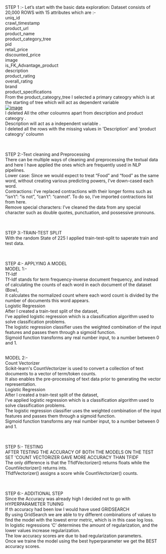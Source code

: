 STEP 1 :- Let’s start with the basic data exploration: Dataset consists of 20,000 ROWS with 15 attributes which are :- </br>
            uniq_id </br>
            crawl_timestamp</br>
            product_url </br>
            product_name </br>
            product_category_tree </br>
            pid </br>
            retail_price </br>
            discounted_price </br>
            image </br>
            is_FK_Advantage_product </br>
            description </br>
            product_rating </br>
            overall_rating </br>
            brand </br>
            product_specifications </br>
From the product_cateogry_tree I selected a primary cateogry which is at the starting of tree  which will act as dependent variable </br>
[
![image](https://user-images.githubusercontent.com/79022961/113734850-8bdf2680-96b0-11eb-814d-50a758cccdc3.png)
](url)
</br>
 I deleted All the other coloumns apart from description and product cateogry .</br>
Description will act as a independent variable .</br>
I deleted all the rows with the missing values in 'Description' and 'product cateogry' coloumn </br></br></br>

STEP 2:-Text cleaning and Preprocessing</br>
There can be multiple ways of cleaning and preprocessing the textual data and here I have applied the ones which are frequently used in NLP pipelines.</br>
Lower case: Since we would expect to treat “Food” and “food” as the same word, without creating various predicting powers, I’ve down-cased each word.</br>
Contractions: I’ve replaced contractions with their longer forms such as “isn’t”: “is not”, “can’t”: “cannot“. To do so, I’ve imported contractions list from here.</br>
Remove special characters: I’ve cleaned the data from any special character such as double quotes, punctuation, and possessive pronouns.</br></br></br>

STEP 3:-TRAIN-TEST SPLIT </br>
With the random State of 225 I applied train-test-split to saperate train and test data.</br></br></br>


STEP 4:- APPLYING A MODEL</br>
MODEL 1:-</br>
Tf-Idf</br>
Tf-Idf stands for term frequency-inverse document frequency, and instead of calculating the counts of each word in each document of the dataset (Bow),</br>
it calculates the normalized count where each word count is divided by the number of documents this word appears.</br>
Logistic Regression</br>
After I created a train-test split of the dataset,</br>
I’ve applied logistic regression which is a classification algorithm used to solve classification problems.</br>
The logistic regression classifier uses the weighted combination of the input features and passes them through a sigmoid function.</br>
Sigmoid function transforms any real number input, to a number between 0 and 1.</br></br>

MODEL 2:-</br>
Count Vectorizer </br>
Scikit-learn's CountVectorizer is used to convert a collection of text documents to a vector of term/token counts.</br>
It also enables the pre-processing of text data prior to generating the vector representation.</br>
Logistic Regression</br>
After I created a train-test split of the dataset,</br>
I’ve applied logistic regression which is a classification algorithm used to solve classification problems.</br>
The logistic regression classifier uses the weighted combination of the input features and passes them through a sigmoid function.</br>
Sigmoid function transforms any real number input, to a number between 0 and 1.</br></br></br>

STEP 5:- TESTING </br>
AFTER TESTING THE ACCURACY OF BOTH THE MODELS ON THE TEST SET 'COUNT VECTORIZER GAVE MORE ACCURACY THAN TFIDF </br>
The only difference is that the TfidfVectorizer() returns floats while the CountVectorizer() returns ints.</br> 
TfidfVectorizer() assigns a score while CountVectorizer() counts.</br></br></br>

STEP 6:- ADDITIONAL STEP </br>
Since the Accuracy was already high I decided not to go with HYPERPARAMETER  TUNING </br>
If th accuracy had been low I would have used GRIDSEARCH </br>
By using GridSearch we are able to try different combinations of values to find the model with the lowest error metric, which is in this case log loss.</br>
In logistic regressions ‘C’ determines the amount of regularization, and the lower values increase regularization.</br>
The low accuracy scores are due to bad regularization parameters. </br>
Once we traine the model using the best hyperparameter we get the BEST accuracy scores.</br>
